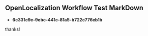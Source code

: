 ## OpenLocalization Workflow Test MarkDown
* **6c331c9e-9ebc-441c-81a5-b722c776eb1b**
 
thanks!

<!--HONumber=Oct16_HO4-->


